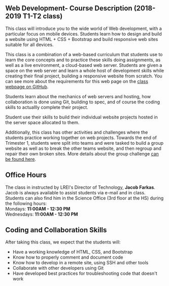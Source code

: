 ## Web Development- Course Description (2018-2019 T1-T2 class)

This class will introduce you to the wide world of Web development, with a particular focus on mobile devices. Students learn how to design and build a website using HTML + CSS + Bootstrap and build responsive web sites suitable for all devices. 
 
This class is a combination of a web-based curriculum that students use to learn the core concepts and to practice these skills doing assignments, as well as a live environment, a cloud-based web server.  Students are given a space on the web server and learn a whole host of development skills while creating their final project, building a responsive website from scratch. You can see more about the requirements for this web page on the [class webpage on GitHub](https://github.com/lrei-coding/web-design_18-19).
 
Students learn about the mechanics of web servers and hosting, how collaboration is done using Git, building to spec, and of course the coding skills to actuallly complete their project.

Student use their skills to build their individual website projects hosted in the server space allocated to them.
 
Additionally, this class has other activities and challenges where the students practice working together on web projects. Towards the end of Trimester 1, students were split into teams and were tasked to build a group website as well as to break the other teams website, and then regroup and repair their own broken sites. More details about the group challenge [can be found here](https://github.com/lrei-coding/web-design_18-19/blob/master/Group-Challenges/red-vs-blue_webdesign.md).

## Office Hours

The class in instructed by LREI's Director of Technology, **Jacob Farkas**.  
Jacob is always available to assist students via e-mail and in class. Students can also find him in the Science Office (3rd floor at the HS) during the following hours:  
Mondays: **11:00AM - 12:30 PM**   
Wednesdays: **11:00AM - 12:30 PM**   

## Coding and Collaboration Skills

After taking this class, we expect that the students will:
- Have a working knowledge of HTML, CSS, and Bootstrap
- Know how to properly comment and document code
- Know how to develop in a remote site, using SSH and other tools
- Collaborate with other developers using Git
- Have developed best practices for troubleshooting code that doesn't work
